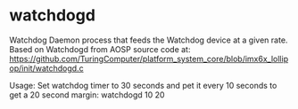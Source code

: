 watchdogd
==========

Watchdog Daemon process that feeds the Watchdog device at a given rate.
Based on Watchdogd from AOSP source code at:
https://github.com/TuringComputer/platform_system_core/blob/imx6x_lollipop/init/watchdogd.c

Usage:
Set watchdog timer to 30 seconds and pet it every 10 seconds to get a 20 second margin:
watchdogd 10 20
